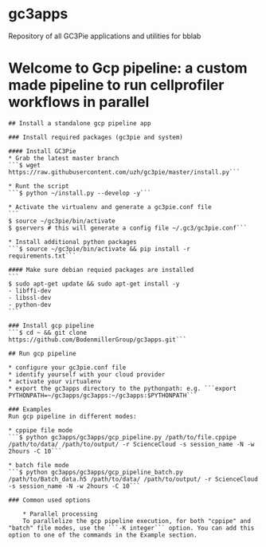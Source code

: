 # gc3apps
Repository of all GC3Pie applications and utilities for bblab

# Welcome to Gcp pipeline: a custom made pipeline to run cellprofiler workflows in parallel

	## Install a standalone gcp pipeline app

	### Install required packages (gc3pie and system)

	#### Install GC3Pie
	* Grab the latest master branch
	```$ wget https://raw.githubusercontent.com/uzh/gc3pie/master/install.py```

	* Runt the script
	```$ python ~/install.py --develop -y```

	* Activate the virtualenv and generate a gc3pie.conf file
	```
	$ source ~/gc3pie/bin/activate
	$ gservers # this will generate a config file ~/.gc3/gc3pie.conf```

	* Install additional python packages
	```$ source ~/gc3pie/bin/activate && pip install -r requirements.txt```

	#### Make sure debian requied packages are installed
	```
	$ sudo apt-get update && sudo apt-get install -y
	- libffi-dev
	- libssl-dev
	- python-dev
	```

	### Install gcp pipeline
	```$ cd ~ && git clone https://github.com/BodenmillerGroup/gc3apps.git```

	## Run gcp pipeline

	* configure your gc3pie.conf file
	* identify yourself with your cloud provider
	* activate your virtualenv
	* export the gc3apps directory to the pythonpath: e.g. ```export PYTHONPATH=~/gc3apps/gc3apps:~/gc3apps:$PYTHONPATH```

	### Examples
	Run gcp pipeline in different modes:

	* cppipe file mode
	```$ python gc3apps/gc3apps/gcp_pipeline.py /path/to/file.cppipe /path/to/data/ /path/to/output/ -r ScienceCloud -s session_name -N -w 2hours -C 10```

	* batch file mode
	```$ python gc3apps/gc3apps/gcp_pipeline_batch.py /path/to/Batch_data.h5 /path/to/data/ /path/to/output/ -r ScienceCloud -s session_name -N -w 2hours -C 10```

	### Common used options 

        * Parallel processing
        To parallelize the gcp pipeline execution, for both "cppipe" and "batch" file modes, use the ```-K integer``` option. You can add this option to one of the commands in the Example section.  
